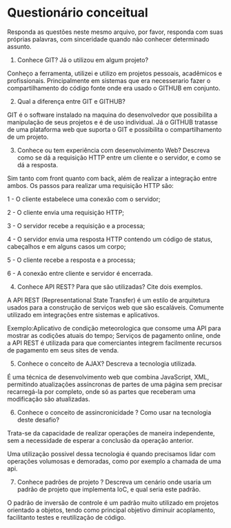 # Questionário conceitual

Responda as questões neste mesmo arquivo, por favor, responda com suas próprias palavras, com sinceridade quando não conhecer determinado assunto.

1. Conhece GIT? Já o utilizou em algum projeto?
	
 Conheço a ferramenta, utilizei e utilizo em projetos pessoais, acadêmicos e profissionais. Principalmente em sistemas que era necesserario fazer o compartilhamento do código fonte onde era usado o GITHUB em conjunto.

2. Qual a diferença entre GIT e GITHUB?
	
 GIT é o software instalado na maquina do desenvolvedor que possibilita a manipulação de seus projetos e é de uso individual. Já o GITHUB tratasse de uma plataforma web que suporta o GIT e possibilita o compartilhamento de um projeto.

3. Conhece ou tem experiência com desenvolvimento Web? Descreva como se dá a requisição HTTP entre um cliente e o servidor, e como se dá a resposta.
	
 Sim tanto com front quanto com back, além de realizar a integração entre ambos. Os passos para realizar uma requisição HTTP são:
	
 1 - O cliente estabelece uma conexão com o servidor;
	
 2 - O cliente envia uma requisição HTTP;
	
 3 - O servidor recebe a requisição e a processa;
	
 4 - O servidor envia uma resposta HTTP contendo um código de status, cabeçalhos e em alguns casos um corpo;
	
 5 - O cliente recebe a resposta e a processa;
	
 6 - A conexão entre cliente e servidor é encerrada.


4. Conhece API REST? Para que são utilizadas? Cite dois exemplos.
	
 A API REST (Representational State Transfer) é um estilo de arquitetura usados para a construção de serviços web que são escaláveis. Comumente utilizado em integraçôes entre sistemas e aplicativos.
	
 Exemplo:Aplicativo de condição meteorologica que consome uma API para mostrar as codições atuais do tempo; Serviços de pagamento online, onde a API REST é utilizada para que comerciantes integrem facilmente recursos de pagamento em seus sites de venda.

5. Conhece o conceito de AJAX? Descreva a tecnologia utilizada.
	
 É uma técnica de desenvolvimento web que combina JavaScript, XML, permitindo atualizações assíncronas de partes de uma página sem precisar recarregá-la por completo, onde só as partes que receberam uma modificação são atualizadas.

6. Conhece o conceito de assincronicidade ? Como usar na tecnologia deste desafio?
	
 Trata-se da capacidade de realizar operações de maneira independente, sem a necessidade de esperar a conclusão da operação anterior. 
	
 Uma utilização possivel dessa tecnologia é quando precisamos lidar com operações volumosas e demoradas, como por exemplo a chamada de uma api.

7. Conhece padrões de projeto ? Descreva um cenário onde usaria um padrão de projeto que implementa IoC, e qual seria este padrão.
	
 O padrão de inversão de controle é um padrão muito utilizado em projetos orientado a objetos, tendo como principal objetivo diminuir acoplamento, facilitanto testes e reutilização de código.


